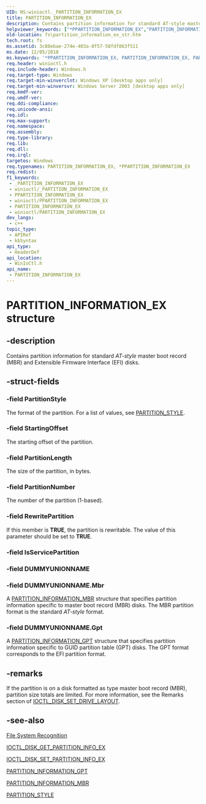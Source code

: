 ```yaml
---
UID: NS:winioctl._PARTITION_INFORMATION_EX
title: PARTITION_INFORMATION_EX
description: Contains partition information for standard AT-style master boot record (MBR) and Extensible Firmware Interface (EFI) disks.
helpviewer_keywords: ["*PPARTITION_INFORMATION_EX","PARTITION_INFORMATION_EX","PARTITION_INFORMATION_EX structure [Files]","_win32_partition_information_ex_str","base.partition_information_ex_str","fs.partition_information_ex_str","winioctl/PARTITION_INFORMATION_EX"]
old-location: fs\partition_information_ex_str.htm
tech.root: fs
ms.assetid: 3c88ebae-274e-403a-8f57-58fdf863f511
ms.date: 12/05/2018
ms.keywords: '*PPARTITION_INFORMATION_EX, PARTITION_INFORMATION_EX, PARTITION_INFORMATION_EX structure [Files], _win32_partition_information_ex_str, base.partition_information_ex_str, fs.partition_information_ex_str, winioctl/PARTITION_INFORMATION_EX'
req.header: winioctl.h
req.include-header: Windows.h
req.target-type: Windows
req.target-min-winverclnt: Windows XP [desktop apps only]
req.target-min-winversvr: Windows Server 2003 [desktop apps only]
req.kmdf-ver: 
req.umdf-ver: 
req.ddi-compliance: 
req.unicode-ansi: 
req.idl: 
req.max-support: 
req.namespace: 
req.assembly: 
req.type-library: 
req.lib: 
req.dll: 
req.irql: 
targetos: Windows
req.typenames: PARTITION_INFORMATION_EX, *PPARTITION_INFORMATION_EX
req.redist: 
f1_keywords:
 - _PARTITION_INFORMATION_EX
 - winioctl/_PARTITION_INFORMATION_EX
 - PPARTITION_INFORMATION_EX
 - winioctl/PPARTITION_INFORMATION_EX
 - PARTITION_INFORMATION_EX
 - winioctl/PARTITION_INFORMATION_EX
dev_langs:
 - c++
topic_type:
 - APIRef
 - kbSyntax
api_type:
 - HeaderDef
api_location:
 - WinIoCtl.h
api_name:
 - PARTITION_INFORMATION_EX
---
```


# PARTITION_INFORMATION_EX structure


## -description

Contains partition information for standard <i>AT-style</i> master boot record (MBR) and Extensible Firmware Interface (EFI) disks.

## -struct-fields

### -field PartitionStyle

The format of the partition. For a list of values, see 
<a href="https://docs.microsoft.com/windows/desktop/api/winioctl/ne-winioctl-partition_style">PARTITION_STYLE</a>.

### -field StartingOffset

The starting offset of the partition.

### -field PartitionLength

The size of the partition, in bytes.

### -field PartitionNumber

The number of the partition (1-based).

### -field RewritePartition

If this member is <b>TRUE</b>, the partition is rewritable. The value of this parameter should be set to <b>TRUE</b>.

### -field IsServicePartition

### -field DUMMYUNIONNAME

### -field DUMMYUNIONNAME.Mbr

A 
<a href="https://docs.microsoft.com/windows/desktop/api/winioctl/ns-winioctl-partition_information_mbr">PARTITION_INFORMATION_MBR</a> structure that specifies partition information specific to master boot record (MBR) disks. The MBR partition format is the standard <i>AT-style</i> format.

### -field DUMMYUNIONNAME.Gpt

A 
<a href="https://docs.microsoft.com/windows/desktop/api/winioctl/ns-winioctl-partition_information_gpt">PARTITION_INFORMATION_GPT</a> structure that specifies partition information specific to GUID partition table (GPT) disks. The GPT format corresponds to the EFI partition format.

## -remarks

If the partition is on a disk formatted as type master boot record (MBR), partition size totals are limited. For more information, see the Remarks section of <a href="https://docs.microsoft.com/windows/desktop/api/winioctl/ni-winioctl-ioctl_disk_set_drive_layout">IOCTL_DISK_SET_DRIVE_LAYOUT</a>.

## -see-also

<a href="https://docs.microsoft.com/windows/desktop/FileIO/file-system-recognition">File System Recognition</a>



<a href="https://docs.microsoft.com/windows/desktop/api/winioctl/ni-winioctl-ioctl_disk_get_partition_info_ex">IOCTL_DISK_GET_PARTITION_INFO_EX</a>



<a href="https://docs.microsoft.com/windows/desktop/api/winioctl/ni-winioctl-ioctl_disk_set_partition_info_ex">IOCTL_DISK_SET_PARTITION_INFO_EX</a>



<a href="https://docs.microsoft.com/windows/desktop/api/winioctl/ns-winioctl-partition_information_gpt">PARTITION_INFORMATION_GPT</a>



<a href="https://docs.microsoft.com/windows/desktop/api/winioctl/ns-winioctl-partition_information_mbr">PARTITION_INFORMATION_MBR</a>



<a href="https://docs.microsoft.com/windows/desktop/api/winioctl/ne-winioctl-partition_style">PARTITION_STYLE</a>

